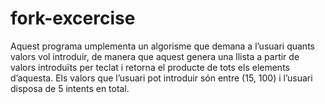 # fork-excercise
Aquest programa umplementa un algorisme que demana a l’usuari quants valors vol introduir, de manera que aquest genera una llista a partir de valors introduïts per teclat i retorna el producte de tots els elements d’aquesta. Els valors que l’usuari pot introduir són entre (15, 100) i l’usuari disposa de 5 intents en total.
